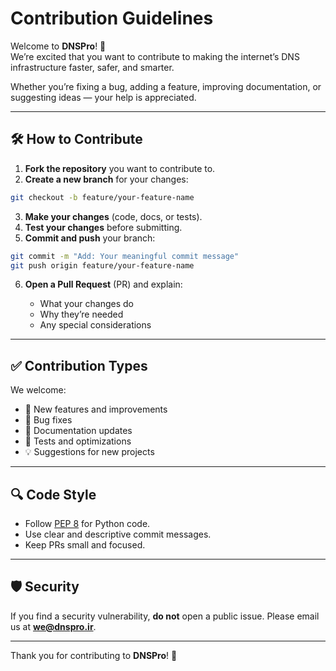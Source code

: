 # Contribution Guidelines

Welcome to **DNSPro**! 🎉  
We’re excited that you want to contribute to making the internet’s DNS infrastructure faster, safer, and smarter.

Whether you’re fixing a bug, adding a feature, improving documentation, or suggesting ideas — your help is appreciated.

---

## 🛠️ How to Contribute

1. **Fork the repository** you want to contribute to.
2. **Create a new branch** for your changes:
```bash
git checkout -b feature/your-feature-name
````

3. **Make your changes** (code, docs, or tests).
4. **Test your changes** before submitting.
5. **Commit and push** your branch:

```bash
git commit -m "Add: Your meaningful commit message"
git push origin feature/your-feature-name
```
6. **Open a Pull Request** (PR) and explain:

   * What your changes do
   * Why they’re needed
   * Any special considerations

---

## ✅ Contribution Types

We welcome:

* 🚀 New features and improvements
* 🐛 Bug fixes
* 📝 Documentation updates
* 🧪 Tests and optimizations
* 💡 Suggestions for new projects

---

## 🔍 Code Style

* Follow [PEP 8](https://peps.python.org/pep-0008/) for Python code.
* Use clear and descriptive commit messages.
* Keep PRs small and focused.

---

## 🛡️ Security

If you find a security vulnerability, **do not** open a public issue.
Please email us at **[we@dnspro.ir](mailto:we@dnspro.ir)**.

---

Thank you for contributing to **DNSPro**! 💙
